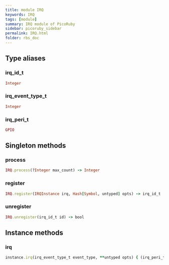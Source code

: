 ```yaml
---
title: module IRQ
keywords: IRQ
tags: [module]
summary: IRQ module of PicoRuby
sidebar: picoruby_sidebar
permalink: IRQ.html
folder: rbs_doc
---
```

## Type aliases
### irq_id_t
```ruby
Integer
```
### irq_event_type_t
```ruby
Integer
```
### irq_peri_t
```ruby
GPIO
```
## Singleton methods
### process

```ruby
IRQ.process(?Integer max_count) -> Integer
```
### register

```ruby
IRQ.register(IRQInstance irq, Hash[Symbol, untyped] opts) -> irq_id_t
```
### unregister

```ruby
IRQ.unregister(irq_id_t id) -> bool
```
## Instance methods
### irq

```ruby
instance.irq(irq_event_type_t event_type, **untyped opts) { (irq_peri_t peri, irq_event_type_t event_type) -> void } -> void
```
